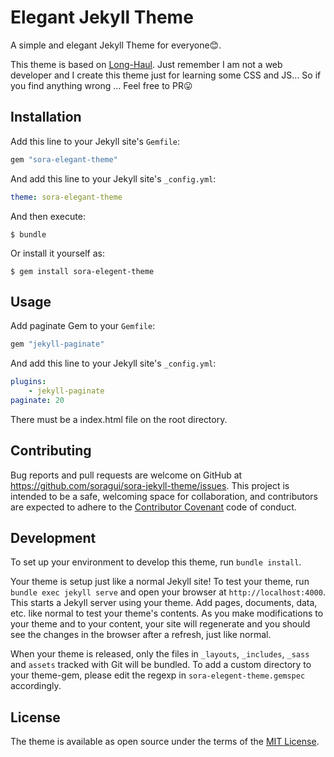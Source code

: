 # Elegant Jekyll Theme

A simple and elegant Jekyll Theme for everyone😊. 

This theme is based on [Long-Haul](https://github.com/brianmaierjr/long-haul). Just remember I am not a web developer and I create this theme just for learning some CSS and JS... So if you find anything wrong ... Feel free to PR😛

## Installation

Add this line to your Jekyll site's `Gemfile`:

```ruby
gem "sora-elegant-theme"
```

And add this line to your Jekyll site's `_config.yml`:

```yaml
theme: sora-elegant-theme
```

And then execute:

    $ bundle

Or install it yourself as:

    $ gem install sora-elegent-theme

## Usage

Add paginate Gem to your `Gemfile`:
```Ruby
gem "jekyll-paginate"
```

And add this line to your Jekyll site's `_config.yml`:
```yaml
plugins:
    - jekyll-paginate
paginate: 20
```

There must be a index.html file on the root directory.

## Contributing

Bug reports and pull requests are welcome on GitHub at https://github.com/soragui/sora-jekyll-theme/issues. This project is intended to be a safe, welcoming space for collaboration, and contributors are expected to adhere to the [Contributor Covenant](http://contributor-covenant.org) code of conduct.

## Development

To set up your environment to develop this theme, run `bundle install`.

Your theme is setup just like a normal Jekyll site! To test your theme, run `bundle exec jekyll serve` and open your browser at `http://localhost:4000`. This starts a Jekyll server using your theme. Add pages, documents, data, etc. like normal to test your theme's contents. As you make modifications to your theme and to your content, your site will regenerate and you should see the changes in the browser after a refresh, just like normal.

When your theme is released, only the files in `_layouts`, `_includes`, `_sass` and `assets` tracked with Git will be bundled.
To add a custom directory to your theme-gem, please edit the regexp in `sora-elegent-theme.gemspec` accordingly.

## License

The theme is available as open source under the terms of the [MIT License](https://opensource.org/licenses/MIT).

